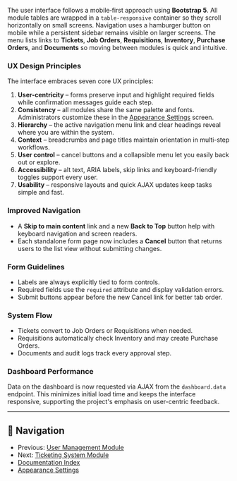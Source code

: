 The user interface follows a mobile‑first approach using **Bootstrap 5**. All
module tables are wrapped in a `table-responsive` container so they scroll
horizontally on small screens. Navigation uses a hamburger button on mobile
while a persistent sidebar remains visible on larger screens. The menu lists
links to **Tickets**, **Job Orders**, **Requisitions**, **Inventory**,
**Purchase Orders**, and **Documents** so moving between modules is quick and
intuitive.

### UX Design Principles

The interface embraces seven core UX principles:

1. **User-centricity** – forms preserve input and highlight required fields while
   confirmation messages guide each step.
2. **Consistency** – all modules share the same palette and fonts. Administrators
  customize these in the [Appearance Settings](system-settings.md#theme-branding--institution) screen.
3. **Hierarchy** – the active navigation menu link and clear headings reveal where you
   are within the system.
4. **Context** – breadcrumbs and page titles maintain orientation in multi-step
   workflows.
5. **User control** – cancel buttons and a collapsible menu let you easily back
   out or explore.
6. **Accessibility** – alt text, ARIA labels, skip links and keyboard-friendly
   toggles support every user.
7. **Usability** – responsive layouts and quick AJAX updates keep tasks simple
   and fast.

### Improved Navigation

- A **Skip to main content** link and a new **Back to Top** button help with
  keyboard navigation and screen readers.
- Each standalone form page now includes a **Cancel** button that returns users
  to the list view without submitting changes.

### Form Guidelines

- Labels are always explicitly tied to form controls.
- Required fields use the `required` attribute and display validation errors.
- Submit buttons appear before the new Cancel link for better tab order.

### System Flow

- Tickets convert to Job Orders or Requisitions when needed.
- Requisitions automatically check Inventory and may create Purchase Orders.
- Documents and audit logs track every approval step.

### Dashboard Performance

Data on the dashboard is now requested via AJAX from the `dashboard.data`
endpoint. This minimizes initial load time and keeps the interface responsive,
supporting the project's emphasis on user-centric feedback.

---

## 🚀 Navigation
- Previous: [User Management Module](user.md)
- Next: [Ticketing System Module](Ticketing_System_Module.md)
- [Documentation Index](README.md)
- [Appearance Settings](system-settings.md#theme-branding--institution)
